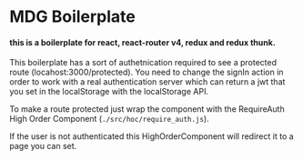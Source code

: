 # MDG Boilerplate 
#### this is a boilerplate for react, react-router v4, redux and redux thunk.

This boilerplate has a sort of authetnication required to see a protected route (locahost:3000/protected). You need to change the signIn action in order to work with a real authentication server which can return a jwt that you set in the localStorage with the localStorage API.

To make a route protected just wrap the component with the RequireAuth High Order Component (`./src/hoc/require_auth.js`). 

If the user is not authenticated this HighOrderComponent will redirect it to a page you can set. 
